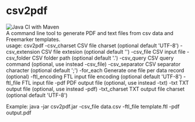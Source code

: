 # csv2pdf
![Java CI with Maven](https://github.com/redking00/csv2pdf/workflows/Java%20CI%20with%20Maven/badge.svg)
<br>
A command line tool to generate PDF and text files from csv data and Freemarker templates.
<br>
usage: csv2pdf
 -csv_charset <arg>     CSV file charset (optional default 'UTF-8')
 -csv_extension <arg>   CSV file extesion (optional default '')
 -csv_file <arg>        CSV input file
 -csv_folder <arg>      CSV folder path (optional default '.')
 -csv_query <arg>       CSV query command (optional, use instead
                        -csv_file)
 -csv_separator <arg>   CSV separator character (optional default ';')
 -for_each              Generate one file per data record (optional)
 -ftl_encoding <arg>    FTL input file encoding (optional default 'UTF-8')
 -ftl_file <arg>        FTL input file
 -pdf <arg>             PDF output file (optional, use instead -txt)
 -txt <arg>             TXT output file (optional, use instead -pdf)
 -txt_charset <arg>     TXT output file charset (optional default 'UTF-8')
  
Example:
  java -jar csv2pdf.jar -csv_file data.csv -ftl_file template.ftl -pdf output.pdf
  

